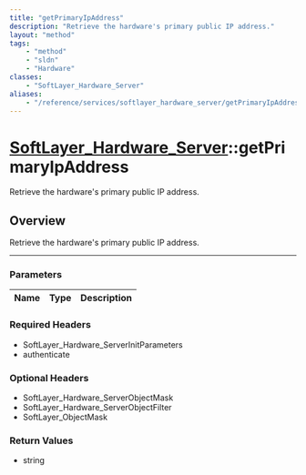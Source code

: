 ```yaml
---
title: "getPrimaryIpAddress"
description: "Retrieve the hardware's primary public IP address."
layout: "method"
tags:
    - "method"
    - "sldn"
    - "Hardware"
classes:
    - "SoftLayer_Hardware_Server"
aliases:
    - "/reference/services/softlayer_hardware_server/getPrimaryIpAddress"
---
```

# [SoftLayer_Hardware_Server](/reference/services/SoftLayer_Hardware_Server)::getPrimaryIpAddress


Retrieve the hardware's primary public IP address.


## Overview 
Retrieve the hardware's primary public IP address.

-----

### Parameters 
|Name | Type | Description |
| --- | --- | --- |


### Required Headers
* SoftLayer_Hardware_ServerInitParameters
* authenticate


### Optional Headers
* SoftLayer_Hardware_ServerObjectMask
* SoftLayer_Hardware_ServerObjectFilter
* SoftLayer_ObjectMask

### Return Values
* string




